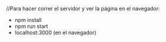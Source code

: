 //Para hacer correr el servidor y ver la página en el navegador:

- npm install
- npm run start
- localhost:3000 (en el navegador)
